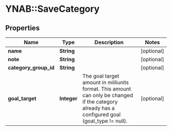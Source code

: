 # YNAB::SaveCategory

## Properties

| Name | Type | Description | Notes |
| ---- | ---- | ----------- | ----- |
| **name** | **String** |  | [optional] |
| **note** | **String** |  | [optional] |
| **category_group_id** | **String** |  | [optional] |
| **goal_target** | **Integer** | The goal target amount in milliunits format.  This amount can only be changed if the category already has a configured goal (goal_type !&#x3D; null). | [optional] |

